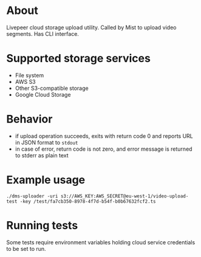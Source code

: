 # About
Livepeer cloud storage upload utility. Called by Mist to upload video segments. Has CLI interface.

# Supported storage services
* File system
* AWS S3
* Other S3-compatible storage
* Google Cloud Storage

# Behavior
- if upload operation succeeds, exits with return code 0 and reports URL in JSON format to `stdout`
- in case of error, return code is not zero, and error message is returned to stderr as plain text

# Example usage
```
./dms-uploader -uri s3://AWS_KEY:AWS_SECRET@eu-west-1/video-upload-test -key /test/fa7cb350-8978-4f7d-b54f-b0b67632fcf2.ts
```

# Running tests
Some tests require environment variables holding cloud service credentials to be set to run.